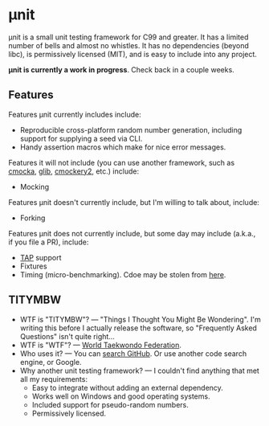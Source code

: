 # µnit

µnit is a small unit testing framework for C99 and greater.  It has a
limited number of bells and almost no whistles.  It has no
dependencies (beyond libc), is permissively licensed (MIT), and is
easy to include into any project.

**µnit is currently a work in progress**.  Check back in a couple
weeks.

## Features

Features µnit currently includes include:

 * Reproducible cross-platform random number generation, including
   support for supplying a seed via CLI.
 * Handy assertion macros which make for nice error messages.

Features it will not include (you can use another framework, such as
[cmocka](https://cmocka.org/),
[glib](https://developer.gnome.org/glib/stable/glib-Testing.html),
[cmockery2](https://github.com/lpabon/cmockery2), etc.) include:

 * Mocking

Features µnit doesn't currently include, but I'm willing to talk
about, include:

 * Forking

Features µnit does not currently include, but some day may include
(a.k.a., if you file a PR), include:

 * [TAP](http://testanything.org/) support
 * Fixtures
 * Timing (micro-benchmarking).  Cdoe may be stolen from
   [here](https://github.com/quixdb/squash-benchmark/blob/master/timer.c).

## TITYMBW

 * WTF is "TITYMBW"? — "Things I Thought You Might Be Wondering".  I'm
   writing this before I actually release the software, so "Frequently
   Asked Questions" isn't quite right…
 * WTF is "WTF"? —
   [World Taekwondo Federation](http://www.worldtaekwondofederation.net/).
 * Who uses it? — You can
   [search GitHub](https://github.com/search?l=c&q=munit_suite_run&type=Code&utf8=%E2%9C%93).
   Or use another code search engine, or Google.
 * Why another unit testing framework? — I couldn't find anything that
   met all my requirements:
   * Easy to integrate without adding an external dependency.
   * Works well on Windows and good operating systems.
   * Included support for pseudo-random numbers.
   * Permissively licensed.
